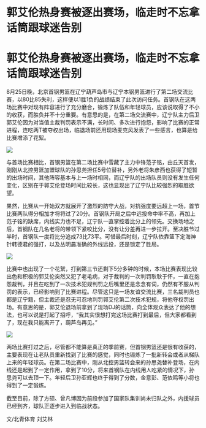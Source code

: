 # 郭艾伦热身赛被逐出赛场，临走时不忘拿话筒跟球迷告别

# 郭艾伦热身赛被逐出赛场，临走时不忘拿话筒跟球迷告别

8月25日晚，北京首钢男篮在辽宁葫芦岛市与辽宁本钢男篮进行了第二场交流比赛，以80比85失利，这样便以1胜1负的战绩结束了此次访问任务。首钢队在这两场比赛中对现有阵容进行了充分磨合，锻炼了队伍和年轻球员，应该说取得了不小的收获，而胜负并不十分重要。有意思的是，在第二场交流赛中，辽宁队主力后卫郭艾伦因为对当值主裁判罚表示不满，长时间、多次进行抱怨，影响了比赛的正常进程，连吃两T被夺权出场，临退场前还用现场麦克风发表了一些感言，也算是给比赛增添了花絮。

![](https://inews.gtimg.com/news_bt/O-O7Y8yfloTSi5Vjyed0PO-5q87uUVL28qnXFMgSLVWfQAA/1000)

与首场比赛相比，首钢男篮在第二场比赛中雪藏了主力中锋范子铭，由丘天首发，刚刚从北控男篮加盟球队的孙思尧担任5号位替补，另外老将朱彦西也获得了短暂的出场时间，其他阵容基本与上一场时相同，而辽宁队的出场队员则没有发生任何变化，区别在于郭艾伦登场时间比较长，这也显现出了辽宁队比较强烈的取胜欲望。

果然，比赛从一开始双方就展开了激烈的防守大战，对抗强度要远超上一场，首节比赛两队得分相加才将将过了20分。首钢队开局之后中远投命中率不高，再加上范子铭的缺席，内线实力也不足，辽宁队一直掌控着比分上的领先。交换场地之后，首钢队在几名老将的带领下紧咬比分，没有让分差再进一步拉开。至决胜节过半时，首钢队一度将比分追成73比73平。可惜最后时刻，辽宁队依靠篮下定海神针韩德君的强打，以及丛明晨准确的外线远投，还是锁定了胜局。

![](https://inews.gtimg.com/news_bt/O7xwZub0KzwQQXoBgUObn6BLV7SSnXqZFYpwhNIlROpR4AA/1000)

比赛中也出现了一个花絮，打到第三节还剩下5分多钟的时候，本场比赛表现比较出色和积极的郭艾伦突然又犯了老毛病，对于裁判的一次判罚耿耿于怀，一直在抱怨裁判，并且在吃到了一次技术犯规判罚之后嘴里还是念念有词，仍然有不服从判罚的表示，已经影响到了比赛进程。尽管这只是一场友谊交流比赛，三名裁判员也都是辽宁籍，但主裁还是忍无可忍地判罚郭艾伦第二次技术犯规，将他夺权罚出场。有意思的是，郭艾伦退场前拿到了现场DJ的话筒，向全体观众表达了他的想法，也可以说是打起了招呼，“我其实很想打完这场比赛打到最后，但大家都看到了，现在我只能离开了，葫芦岛再见。”

![](https://inews.gtimg.com/news_bt/Oz2K7YWnFEQ54S2at52BzNUXqInPTlTQ5gbdWppPef94EAA/1000)

两场比赛打过之后，尽管都不能算是真正的季前赛，但首钢男篮还是很有收获的，主要表现在让老队员重新找到了比赛的感觉，同时也锻炼了一批新转会或者从梯队上来的年轻球员。在第二场比赛中，刚从北控男篮转会来的孙思尧替补登场，在内线还是起到了一定作用，拿到了10分，将来首钢队在内线用人吃紧的情况下，孙思尧可以去顶一下。年轻后卫孙亚辉也终于得到了分数，金意彭、范依鸣等小将也得到了一定锻炼。

截至目前，除了方硕、曾凡博因为前段参加了国家队集训尚未归队之外，内援球员已经到齐，球队正逐步进入到临战状态。

文/北青体育 刘艾林

